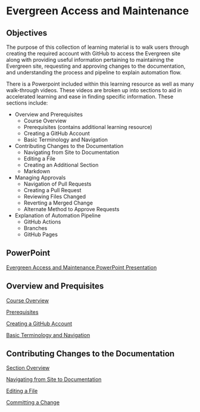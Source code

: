 # Evergreen Access and Maintenance

## Objectives

The purpose of this collection of learning material is to walk users through creating the required account with GitHub to access the Evergreen site along with providing useful information pertaining to maintaining the Evergreen site, requesting and approving changes to the documentation, and understanding the process and pipeline to explain automation flow.

There is a Powerpoint included within this learning resource as well as many walk-through videos. These videos are broken up into sections to aid in accelerated learning and ease in finding specific information. These sections include:

- Overview and Prerequisites
  - Course Overview
  - Prerequisites (contains additional learning resource)
  - Creating a GitHub Account
  - Basic Terminology and Navigation
- Contributing Changes to the Documentation
  - Navigating from Site to Documentation
  - Editing a File
  - Creating an Additional Section
  - Markdown
- Managing Approvals
  - Navigation of Pull Requests
  - Creating a Pull Request
  - Reviewing Files Changed
  - Reverting a Merged Change
  - Alternate Method to Approve Requests
- Explanation of Automation Pipeline
  - GitHub Actions
  - Branches
  - GitHub Pages 

## PowerPoint

[Evergreen Access and Maintenance PowerPoint Presentation](https://mygainwell-my.sharepoint.com/:p:/g/personal/kaelyn_dobbins_gainwelltechnologies_com/EefK7pE3g01IpSBOHMJF2J4Bq_yYX6a1tszSta3xt36BcA?e=d8eeh6)

## Overview and Prequisites

[Course Overview](https://mygainwell-my.sharepoint.com/:v:/g/personal/kaelyn_dobbins_gainwelltechnologies_com/Ea1ZfrPNFi9DkEflupQ23yQByJwuMAuWYxz6haGINaZFGw?e=7nkeBK)

[Prerequisites](https://mygainwell-my.sharepoint.com/:v:/g/personal/kaelyn_dobbins_gainwelltechnologies_com/EaJQRZAfygpAlS9eL-8gYUABQvkFuPt8fCBq6Bph6ifVbQ?e=WV2SAt)

[Creating a GitHub Account](https://mygainwell-my.sharepoint.com/:v:/g/personal/kaelyn_dobbins_gainwelltechnologies_com/EaLN0IT262JNjCO4V05pALoBmdc_kW4fPq2XrcUlHzbygA?e=SxvqNS)

[Basic Terminology and Navigation](https://mygainwell-my.sharepoint.com/:v:/g/personal/kaelyn_dobbins_gainwelltechnologies_com/Ecu4c_XFMfJKpyGEJ_TM4_YBF7Rq1pNqkGG1vFRnLT3K-g?e=wdkivx)

## Contributing Changes to the Documentation

[Section Overview](https://mygainwell-my.sharepoint.com/:v:/g/personal/kaelyn_dobbins_gainwelltechnologies_com/EaidEjaNBpdItX9Vb3c16EMB6HhJMhrntoil3pyWkvu_dw?e=TqHkfp)

[Navigating from Site to Documentation](https://mygainwell-my.sharepoint.com/:v:/g/personal/kaelyn_dobbins_gainwelltechnologies_com/Ef2APAb4BYhGrgV4nFdI6TIBkXxq2REFKcVHVYzhBkDNIA?e=U1sde2)

[Editing a File](https://mygainwell-my.sharepoint.com/:v:/g/personal/kaelyn_dobbins_gainwelltechnologies_com/EdRGPRYjEi9HoCW6LXypAK4B5MazvtzrQiIe8LxT6JK-tQ?e=5bzHJd)

[Committing a Change](https://mygainwell-my.sharepoint.com/:v:/g/personal/kaelyn_dobbins_gainwelltechnologies_com/EbnqG2wQDaxPooEOnBrVoD8BmQwBmKE9acVadrwGx-rFlQ?e=Zbwai1)

